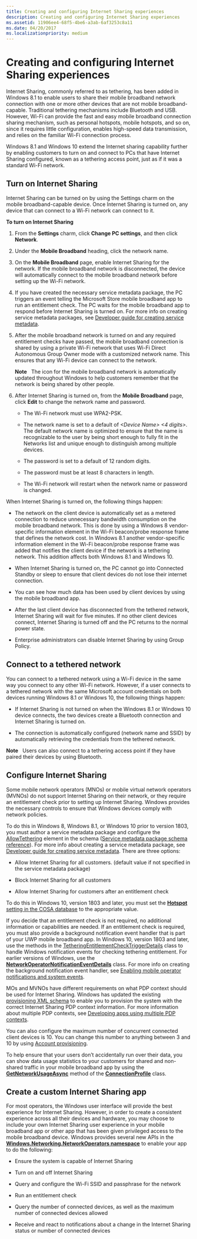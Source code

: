 ```yaml
---
title: Creating and configuring Internet Sharing experiences
description: Creating and configuring Internet Sharing experiences
ms.assetid: 11906ee4-68f5-4be6-a3ab-6af3253c8a11
ms.date: 04/20/2017
ms.localizationpriority: medium
---
```


# Creating and configuring Internet Sharing experiences


Internet Sharing, commonly referred to as tethering, has been added in Windows 8.1 to enable users to share their mobile broadband network connection with one or more other devices that are not mobile broadband-capable. Traditional tethering mechanisms include Bluetooth and USB. However, Wi-Fi can provide the fast and easy mobile broadband connection sharing mechanism, such as personal hotspots, mobile hotspots, and so on, since it requires little configuration, enables high-speed data transmission, and relies on the familiar Wi-Fi connection process.

Windows 8.1 and Windows 10 extend the Internet sharing capability further by enabling customers to turn on and connect to PCs that have Internet Sharing configured, known as a tethering access point, just as if it was a standard Wi-Fi network.

## <span id="Turn_on_Internet_Sharing"></span><span id="turn_on_internet_sharing"></span><span id="TURN_ON_INTERNET_SHARING"></span>Turn on Internet Sharing


Internet Sharing can be turned on by using the Settings charm on the mobile broadband-capable device. Once Internet Sharing is turned on, any device that can connect to a Wi-Fi network can connect to it.

**To turn on Internet Sharing**

1.  From the **Settings** charm, click **Change PC settings**, and then click **Network**.

2.  Under the **Mobile Broadband** heading, click the network name.

3.  On the **Mobile Broadband** page, enable Internet Sharing for the network. If the mobile broadband network is disconnected, the device will automatically connect to the mobile broadband network before setting up the Wi-Fi network.

4.  If you have created the necessary service metadata package, the PC triggers an event telling the Microsoft Store mobile broadband app to run an entitlement check. The PC waits for the mobile broadband app to respond before Internet Sharing is turned on. For more info on creating service metadata packages, see [Developer guide for creating service metadata](developer-guide-for-creating-service-metadata.md).

5.  After the mobile broadband network is turned on and any required entitlement checks have passed, the mobile broadband connection is shared by using a private Wi-Fi network that uses Wi-Fi Direct Autonomous Group Owner mode with a customized network name. This ensures that any Wi-Fi device can connect to the network.

    **Note**  
    The icon for the mobile broadband network is automatically updated throughout Windows to help customers remember that the network is being shared by other people.

     

6.  After Internet Sharing is turned on, from the **Mobile Broadband** page, click **Edit** to change the network name and password.

    -   The Wi-Fi network must use WPA2-PSK.

    -   The network name is set to a default of *&lt;Device Name&gt; &lt;4 digits&gt;*. The default network name is optimized to ensure that the name is recognizable to the user by being short enough to fully fit in the Networks list and unique enough to distinguish among multiple devices.

    -   The password is set to a default of 12 random digits.

    -   The password must be at least 8 characters in length.

    -   The Wi-Fi network will restart when the network name or password is changed.

When Internet Sharing is turned on, the following things happen:

-   The network on the client device is automatically set as a metered connection to reduce unnecessary bandwidth consumption on the mobile broadband network. This is done by using a Windows 8 vendor-specific information element in the Wi-Fi beacon/probe response frame that defines the network cost. In Windows 8.1 another vendor-specific information element in the Wi-Fi beacon/probe response frame was added that notifies the client device if the network is a tethering network. This addition affects both Windows 8.1 and Windows 10.

-   When Internet Sharing is turned on, the PC cannot go into Connected Standby or sleep to ensure that client devices do not lose their internet connection.

-   You can see how much data has been used by client devices by using the mobile broadband app.

-   After the last client device has disconnected from the tethered network, Internet Sharing will wait for five minutes. If no other client devices connect, Internet Sharing is turned off and the PC returns to the normal power state.

-   Enterprise administrators can disable Internet Sharing by using Group Policy.

## <span id="Connect_to_a_tethered_network"></span><span id="connect_to_a_tethered_network"></span><span id="CONNECT_TO_A_TETHERED_NETWORK"></span>Connect to a tethered network


You can connect to a tethered network using a Wi-Fi device in the same way you connect to any other Wi-Fi network. However, if a user connects to a tethered network with the same Microsoft account credentials on both devices running Windows 8.1 or Windows 10, the following things happen:

-   If Internet Sharing is not turned on when the Windows 8.1 or Windows 10 device connects, the two devices create a Bluetooth connection and Internet Sharing is turned on.

-   The connection is automatically configured (network name and SSID) by automatically retrieving the credentials from the tethered network.

**Note**  
Users can also connect to a tethering access point if they have paired their devices by using Bluetooth.

 

## <span id="Configure_Internet_Sharing"></span><span id="configure_internet_sharing"></span><span id="CONFIGURE_INTERNET_SHARING"></span>Configure Internet Sharing


Some mobile network operators (MNOs) or mobile virtual network operators (MVNOs) do not support Internet Sharing on their network, or they require an entitlement check prior to setting up Internet Sharing. Windows provides the necessary controls to ensure that Windows devices comply with network policies. 

To do this in Windows 8, Windows 8.1, or Windows 10 prior to version 1803, you must author a service metadata package and configure the [AllowTethering](allowtethering.md) element in the schema ([Service metadata package schema reference](service-metadata-package-schema-reference.md)). For more info about creating a service metadata package, see [Developer guide for creating service metadata](developer-guide-for-creating-service-metadata.md). There are three options:

-   Allow Internet Sharing for all customers. (default value if not specified in the service metadata package)

-   Block Internet Sharing for all customers

-   Allow Internet Sharing for customers after an entitlement check

To do this in Windows 10, version 1803 and later, you must set the [**Hotspot** setting in the COSA database](desktop-cosa-apn-database-settings.md#desktop-cosa-only-settings) to the appropriate value.

If you decide that an entitlement check is not required, no additional information or capabilities are needed. If an entitlement check is required, you must also provide a background notification event handler that is part of your UWP mobile broadband app. In Windows 10, version 1803 and later, use the methods in the [TetheringEntitlementCheckTriggerDetails](https://docs.microsoft.com/uwp/api/windows.networking.networkoperators.tetheringentitlementchecktriggerdetails) class to handle Windows notification events for checking tethering entitlement. For earlier versions of Windows, use the [**NetworkOperatorNotificationEventDetails**](https://msdn.microsoft.com/library/windows/apps/br207377) class. For more info on creating the background notification event handler, see [Enabling mobile operator notifications and system events](enabling-mobile-operator-notifications-and-system-events.md).

MOs and MVNOs have different requirements on what PDP context should be used for Internet Sharing. Windows has updated the existing [provisioning XML schema](https://msdn.microsoft.com/library/windows/apps/hh868398) to enable you to provision the system with the correct Internet Sharing PDP context information. For more information about multiple PDP contexts, see [Developing apps using multiple PDP contexts](developing-apps-using-multiple-pdp-contexts.md).

You can also configure the maximum number of concurrent connected client devices is 10. You can change this number to anything between 3 and 10 by using [Account provisioning](account-provisioning.md).

To help ensure that your users don’t accidentally run over their data, you can show data usage statistics to your customers for shared and non-shared traffic in your mobile broadband app by using the [**GetNetworkUsageAsync**](https://msdn.microsoft.com/library/windows/apps/dn266073) method of the [**ConnectionProfile**](https://msdn.microsoft.com/library/windows/apps/br207249) class.

## <span id="Create_a_custom_Internet_Sharing_app"></span><span id="create_a_custom_internet_sharing_app"></span><span id="CREATE_A_CUSTOM_INTERNET_SHARING_APP"></span>Create a custom Internet Sharing app


For most operators, the Windows user interface will provide the best experience for Internet Sharing. However, in order to create a consistent experience across all their devices and hardware, you may choose to include your own Internet Sharing user experience in your mobile broadband app or other app that has been given privileged access to the mobile broadband device. Windows provides several new APIs in the [**Windows.Networking.NetworkOperators namespace**](https://msdn.microsoft.com/library/windows/apps/br241148) to enable your app to do the following:

-   Ensure the system is capable of Internet Sharing

-   Turn on and off Internet Sharing

-   Query and configure the Wi-Fi SSID and passphrase for the network

-   Run an entitlement check

-   Query the number of connected devices, as well as the maximum number of connected devices allowed

-   Receive and react to notifications about a change in the Internet Sharing status or number of connected devices

 

 





